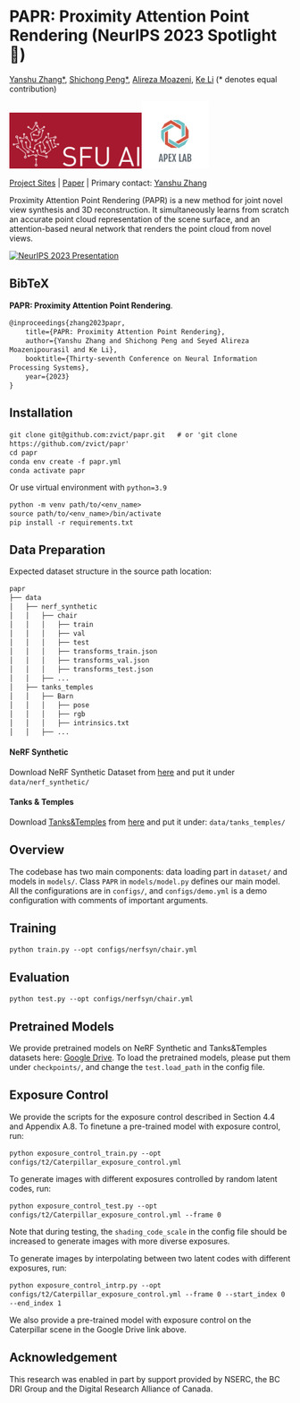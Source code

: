 # PAPR: Proximity Attention Point Rendering (NeurIPS 2023 Spotlight 🤩)
[Yanshu Zhang*](https://zvict.github.io/), [Shichong Peng*](https://sites.google.com/view/niopeng/home), [Alireza Moazeni](https://amoazeni75.github.io/), [Ke Li](https://www.sfu.ca/~keli/) (* denotes equal contribution)<br>

<img src="./images/SFU_AI.png" height=100px /><img src="images/APEX_lab.png" height=120px />

[Project Sites](https://zvict.github.io/papr)
 | [Paper](https://arxiv.org/abs/2307.11086) |
Primary contact: [Yanshu Zhang](https://zvict.github.io/)

Proximity Attention Point Rendering (PAPR) is a new method for joint novel view synthesis and 3D reconstruction. It simultaneously learns from scratch an accurate point cloud representation of the scene surface, and an attention-based neural network that renders the point cloud from novel views.

<!-- <img src="./images/pipeline.png" /> -->

[![NeurIPS 2023 Presentation](https://github.com/zvict/papr/blob/main/images/papr_video_cover.png)](https://youtu.be/1atBGH_pDHY)

## BibTeX
 <strong>PAPR: Proximity Attention Point Rendering</strong>.  &nbsp;&nbsp;&nbsp; 
```
@inproceedings{zhang2023papr,
    title={PAPR: Proximity Attention Point Rendering},
    author={Yanshu Zhang and Shichong Peng and Seyed Alireza Moazenipourasil and Ke Li},
    booktitle={Thirty-seventh Conference on Neural Information Processing Systems},
    year={2023}
}
```

## Installation
```
git clone git@github.com:zvict/papr.git   # or 'git clone https://github.com/zvict/papr'
cd papr
conda env create -f papr.yml
conda activate papr
```
Or use virtual environment with `python=3.9`
```
python -m venv path/to/<env_name>
source path/to/<env_name>/bin/activate
pip install -r requirements.txt
```

## Data Preparation

Expected dataset structure in the source path location:
```
papr
├── data
│   ├── nerf_synthetic
│   │   ├── chair
│   │   │   ├── train
│   │   │   ├── val
│   │   │   ├── test
│   │   │   ├── transforms_train.json
│   │   │   ├── transforms_val.json
│   │   │   ├── transforms_test.json
│   │   ├── ...
│   ├── tanks_temples
│   │   ├── Barn
│   │   │   ├── pose
│   │   │   ├── rgb
│   │   │   ├── intrinsics.txt
│   │   ├── ...
```
#### NeRF Synthetic
Download NeRF Synthetic Dataset from [here](https://drive.google.com/drive/folders/128yBriW1IG_3NJ5Rp7APSTZsJqdJdfc1) and put it under `data/nerf_synthetic/`


#### Tanks & Temples
Download [Tanks&Temples](https://www.tanksandtemples.org/) from [here](https://dl.fbaipublicfiles.com/nsvf/dataset/TanksAndTemple.zip) and put it under:
`data/tanks_temples/`

## Overview

The codebase has two main components: data loading part in `dataset/` and models in `models/`. Class `PAPR` in `models/model.py` defines our main model. All the configurations are in `configs/`, and `configs/demo.yml` is a demo configuration with comments of important arguments.

## Training
```
python train.py --opt configs/nerfsyn/chair.yml
```

## Evaluation
```
python test.py --opt configs/nerfsyn/chair.yml
```

## Pretrained Models

We provide pretrained models on NeRF Synthetic and Tanks&Temples datasets here: [Google Drive](https://drive.google.com/drive/folders/1fTWjuE-I30tBFCshbvC1W0TDdTlM-j82?usp=sharing).
To load the pretrained models, please put them under `checkpoints/`, and change the `test.load_path` in the config file.

## Exposure Control

We provide the scripts for the exposure control described in Section 4.4 and Appendix A.8. 
To finetune a pre-trained model with exposure control, run:
```
python exposure_control_train.py --opt configs/t2/Caterpillar_exposure_control.yml
```
To generate images with different exposures controlled by random latent codes, run:
```
python exposure_control_test.py --opt configs/t2/Caterpillar_exposure_control.yml --frame 0
```
Note that during testing, the `shading_code_scale` in the config file should be increased to generate images with more diverse exposures.

To generate images by interpolating between two latent codes with different exposures, run:
```
python exposure_control_intrp.py --opt configs/t2/Caterpillar_exposure_control.yml --frame 0 --start_index 0 --end_index 1
```
We also provide a pre-trained model with exposure control on the Caterpillar scene in the Google Drive link above.

## Acknowledgement
This research was enabled in part by support provided by NSERC, the BC DRI Group and the Digital Research Alliance of Canada.
